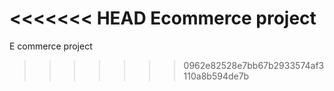 <<<<<<< HEAD
Ecommerce project
=======
E commerce project
>>>>>>> 0962e82528e7bb67b2933574af3110a8b594de7b
